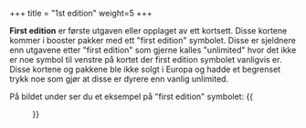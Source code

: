 +++
title = "1st edition"
weight=5
+++

**First edition** er første utgaven eller opplaget av ett kortsett.  Disse kortene kommer i booster pakker med ett "first edition" symbolet. Disse er sjeldnere enn utgavene etter "first edition" som gjerne kalles "unlimited" hvor det ikke er noe symbol til venstre på kortet der first edition symbolet vanligvis er. Disse kortene og pakkene ble ikke solgt i Europa og hadde et begrenset trykk noe som gjør at disse er dyrere enn vanlig unlimited.


På bildet under ser du et eksempel på "first edition" symbolet:
{{<figure src="https://s2.postimg.cc/gaefz9655/2_Thick_3_D.jpg?width=100" title="1.st edition symbol">}}

